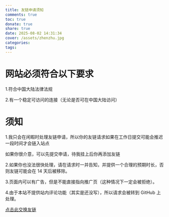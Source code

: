 ```yaml
---
title: 友链申请须知
comments: true
toc: true
donate: true
share: true
date: 2025-08-02 14:31:34
cover: /assets/zhenzhu.jpg
categories:
tags:
---
```


# 网站必须符合以下要求

1.符合中国大陆法律法规

2.有一个稳定可访问的连接（无论是否可在中国大陆访问）

# 须知

1.我只会在闲暇时处理友链申请，所以你的友链请求如果在工作日提交可能会推迟一段时间才会链入站点

如果你很介意，可以先提交申请，待我挂上后你再添加友链

2.如果你也没法很快处理，请在请求时一并告知，并提供一个合理的预期时长，否则友链可能会在 14 天后被移除。

3.页面内可以有广告，但是不能直接指向推广页（这种情况下一定会被拒绝）。

4.由于本站不提供站内评论功能（其实是还没写），所以请求会被转到 GitHub 上处理。


[点击此交换友链](https://github.com/shimoranla/Wiki/issues/new)